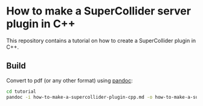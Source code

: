 # How to make a SuperCollider server plugin in C++
This repository contains a tutorial on how to create a SuperCollider plugin in C++.

## Build
Convert to pdf (or any other format) using [pandoc](https://pandoc.org/):

```bash 
cd tutorial
pandoc -i how-to-make-a-supercollider-plugin-cpp.md -o how-to-make-a-supercollider-plugin-cpp.pdf
```
